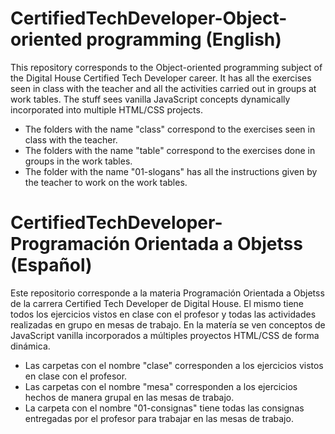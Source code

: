 # CertifiedTechDeveloper-Object-oriented programming (English)
This repository corresponds to the Object-oriented programming subject of the Digital House Certified Tech Developer career. It has all the exercises seen in class with the teacher and all the activities carried out in groups at work tables. The stuff sees vanilla JavaScript concepts dynamically incorporated into multiple HTML/CSS projects.
- The folders with the name "class" correspond to the exercises seen in class with the teacher.
- The folders with the name "table" correspond to the exercises done in groups in the work tables.
- The folder with the name "01-slogans" has all the instructions given by the teacher to work on the work tables.

# CertifiedTechDeveloper-Programación Orientada a Objetss (Español)
Este repositorio corresponde a la materia Programación Orientada a Objetss de la carrera Certified Tech Developer de Digital House. El mismo tiene todos los ejercicios vistos en clase con el profesor y todas las actividades realizadas en grupo en mesas de trabajo. En la matería se ven conceptos de JavaScript vanilla incorporados a múltiples proyectos HTML/CSS de forma dinámica. 
- Las carpetas con el nombre "clase" corresponden a los ejercicios vistos en clase con el profesor.
- Las carpetas con el nombre "mesa" corresponden a los ejercicios hechos de manera grupal en las mesas de trabajo. 
- La carpeta con el nombre "01-consignas" tiene todas las consignas entregadas por el profesor para trabajar en las mesas de trabajo.
